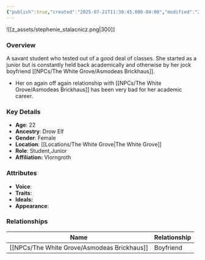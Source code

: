 ```yaml
---
{"publish":true,"created":"2025-07-21T11:30:45.000-04:00","modified":"2025-07-25T11:38:36.000-04:00","cssclasses":""}
---
```



![[z_assets/stephenie_stalacnicz.png|300]]

### Overview
A savant student who tested out of a good deal of classes. She started as a junior but is constantly held back academically and otherwise by her jock boyfriend [[NPCs/The White Grove/Asmodeas Brickhaus]].

- Her on again off again relationship with [[NPCs/The White Grove/Asmodeas Brickhaus]] has been very bad for her academic career.

### Key Details
- **Age**: 22
- **Ancestry**: Drow Elf
- **Gender**: Female
- **Location**: [[Locations/The White Grove\|The White Grove]]
- **Role**: Student,Junior
- **Affiliation:** Vlorngroth

### Attributes
- **Voice**: 
- **Traits**: 
- **Ideals:** 
- **Appearance**:

### Relationships

| Name                   | Relationship |
| ---------------------- | ------------ |
| [[NPCs/The White Grove/Asmodeas Brickhaus]] | Boyfriend    |

